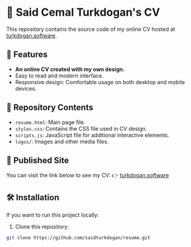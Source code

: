 # 📝 Said Cemal Turkdogan's CV
This repository contains the source code of my online CV hosted at [turkdogan.software](https://turkdogan.software).

## 🚀 Features
- **An online CV created with my own design.**
- Easy to read and modern interface.
- Responsive design: Comfortable usage on both desktop and mobile devices.

## 📂 Repository Contents
- `resume.html`: Main page file.
- `styles.css`: Contains the CSS file used in CV design.
- `scripts.js`: JavaScript file for additional interactive elements.
- `logos/`: Images and other media files.

## 🔗 Published Site
You can visit the link below to see my CV:
👉 [turkdogan.software](https://turkdogan.software)

## 🛠️ Installation
If you want to run this project locally:
1. Clone this repository:
  ```bash
  git clone https://github.com/saidturkdogan/resume.git
